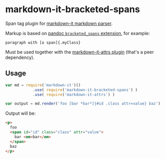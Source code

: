 # markdown-it-bracketed-spans

Span tag plugin for [markdown-it markdown parser](https://github.com/markdown-it/markdown-it).

Markup is based on [pandoc `bracketed_spans` extension](http://pandoc.org/MANUAL.html#extension-bracketed_spans),
for example:

    paragraph with [a span]{.myClass}

Must be used together with the [markdown-it-attrs plugin](https://github.com/arve0/markdown-it-attrs)
(that's a peer dependency).


## Usage

```javascript
var md = require('markdown-it')()
            .use( require('markdown-it-bracketed-spans') )
            .use( require('markdown-it-attrs') )

var output = md.render('foo [bar *bar*]{#id .class attr=value} baz')
```

Output will be:

```html
<p>
  foo
  <span id="id" class="class" attr="value">
    bar <em>bar</em>
  </span>
  baz
</p>
```
